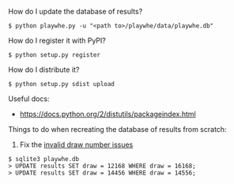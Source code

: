 How do I update the database of results?

    $ python playwhe.py -u "<path to>/playwhe/data/playwhe.db"

How do I register it with PyPI?

    $ python setup.py register

How do I distribute it?

    $ python setup.py sdist upload

Useful docs:

- https://docs.python.org/2/distutils/packageindex.html

Things to do when recreating the database of results from scratch:

1. Fix the [invalid draw number issues](https://github.com/dwayne/playwhe/issues?utf8=%E2%9C%93&q=+is%3Aissue+label%3Afix-data-manually+)

  ```
  $ sqlite3 playwhe.db
  > UPDATE results SET draw = 12168 WHERE draw = 16168;
  > UPDATE results SET draw = 14456 WHERE draw = 14556;
  ```
